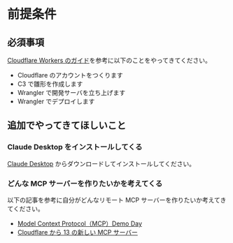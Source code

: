 # 前提条件

## 必須事項

[Cloudflare Workers のガイド](https://developers.cloudflare.com/workers/get-started/guide/)を参考に以下のことをやってきてください。

- Cloudflare のアカウントをつくります
- C3 で雛形を作成します
- Wrangler で開発サーバを立ち上げます
- Wrangler でデプロイします

## 追加でやってきてほしいこと

### Claude Desktop をインストールしてくる

[Claude Desktop](https://claude.ai/download) からダウンロードしてインストールしてください。

### どんな MCP サーバーを作りたいかを考えてくる

以下の記事を参考に自分がどんなリモート MCP サーバーを作りたいか考えてきてください。

- [Model Context Protocol（MCP）Demo Day](https://blog.cloudflare.com/ja-jp/mcp-demo-day/)
- [Cloudflare から 13 の新しい MCP サーバー](https://blog.cloudflare.com/ja-jp/thirteen-new-mcp-servers-from-cloudflare/)
